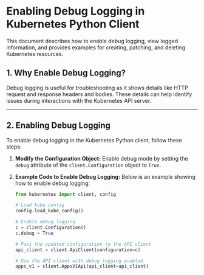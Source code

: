 # Enabling Debug Logging in Kubernetes Python Client

This document describes how to enable debug logging, view logged information, and provides examples for creating, patching, and deleting Kubernetes resources.

## 1. Why Enable Debug Logging?

Debug logging is useful for troubleshooting as it shows details like HTTP request and response headers and bodies. These details can help identify issues during interactions with the Kubernetes API server.

---

## 2. Enabling Debug Logging

To enable debug logging in the Kubernetes Python client, follow these steps:

1. **Modify the Configuration Object:**
   Enable debug mode by setting the `debug` attribute of the `client.Configuration` object to `True`.

2. **Example Code to Enable Debug Logging:**
   Below is an example showing how to enable debug logging:
   ```python
   from kubernetes import client, config

   # Load kube config
   config.load_kube_config()

   # Enable debug logging
   c = client.Configuration()
   c.debug = True

   # Pass the updated configuration to the API client
   api_client = client.ApiClient(configuration=c)

   # Use the API client with debug logging enabled
   apps_v1 = client.AppsV1Api(api_client=api_client)